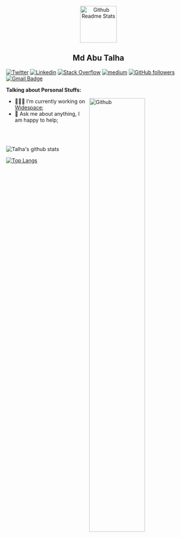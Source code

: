 <p align="center">
 <img width="100px" src="https://res.cloudinary.com/anuraghazra/image/upload/v1594908242/logo_ccswme.svg" align="center" alt="Github Readme Stats" />
 <h2 align="center">Md Abu Talha</h2>
</p>



[![Twitter](https://img.shields.io/badge/-Facebook-222222?style=flat-square&logo=facebook&logoColor=white&link=https://facebook.com/EngincanVeske&color=blue)](https://facebook.com/talha.sust.cse)
[![Linkedin](https://img.shields.io/badge/-LinkedIn-222222?style=flat-square&logo=Linkedin&logoColor=white&color=blue&link=https://www.linkedin.com/in/engincan-veske-b4a75b145/)](https://www.linkedin.com/in/md-abu-talha/)
[![Stack Overflow](https://img.shields.io/badge/-Stack%20Overflow-222222?style=flat-square&logo=stack-overflow&logoColor=white&link=https://stackoverflow.com/users/10477283/engin-veske)](https://stackoverflow.com/users/5537132/md-abu-talha)
[![medium](https://aleen42.github.io/badges/src/medium.svg)](https://medium.com/@talhaqc)
[![GitHub followers](https://img.shields.io/github/followers/EngincanV.svg?style=social&label=Follow&maxAge=2592000)](https://github.com/talha08?tab=followers)
[![Gmail Badge](https://img.shields.io/badge/-gmail-c14438?style=flat-square&logo=Gmail&logoColor=white&link=talhaqc@gmail.com)](mailto:talhaqc@gmail.com)


<!-- Talking about you -->
**Talking about Personal Stuffs:**

<!-- Any image aligned to the right. Beware the width -->
<img width="55%" align="right" alt="Github" src="https://media3.giphy.com/media/jRf5fsn8G6YaogAWxn/giphy.gif"/>

- 👨🏽‍💻 I’m currently working on [Widespace](https://www.widespace.com/);
- 💬 Ask me about anything, I am happy to help;

<br />
<br />



![Talha's github stats](https://github-readme-stats.vercel.app/api?username=talha08&show_icons=true&theme=radical&include_all_commits=true&count_private=true&show_icons=true)


[![Top Langs](https://github-readme-stats.vercel.app/api/top-langs/?username=talha08&layout=compact)](https://github.com/anuraghazra/github-readme-stats)
